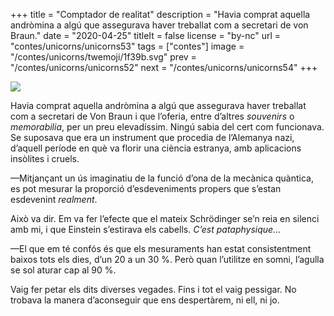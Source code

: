 +++
title = "Comptador de realitat"
description = "Havia comprat aquella andròmina a algú que assegurava haver treballat com a secretari de von Braun."
date = "2020-04-25"
titleIt = false
license = "by-nc"
url = "contes/unicorns/unicorns53"
tags = ["contes"]
image = "/contes/unicorns/twemoji/1f39b.svg"
prev = "/contes/unicorns/unicorns52"
next = "/contes/unicorns/unicorns54"
+++

<img class="emoji" src="/contes/unicorns/twemoji/1f39b.svg" />

Havia comprat aquella andròmina a algú que assegurava haver treballat com a secretari de Von Braun i que l’oferia, entre d’altres *souvenirs* o *memorabilia*, per un preu elevadíssim. Ningú sabia del cert com funcionava. Se suposava que era un instrument que procedia de l’Alemanya nazi, d’aquell període en què va florir una ciència estranya, amb aplicacions insòlites i cruels.

—Mitjançant un ús imaginatiu de la funció d’ona de la mecànica quàntica, es pot mesurar la proporció d’esdeveniments propers que s’estan esdevenint *realment*.

Això va dir. Em va fer l’efecte que el mateix Schrödinger se’n reia en silenci amb mi, i que Einstein s’estirava els cabells. *C’est pataphysique…*

—El que em té confós és que els mesuraments han estat consistentment baixos tots els dies, d’un 20 a un 30 %. Però quan l’utilitze en somni, l’agulla se sol aturar cap al 90 %.

Vaig fer petar els dits diverses vegades. Fins i tot el vaig pessigar. No trobava la manera d’aconseguir que ens despertàrem, ni ell, ni jo.

